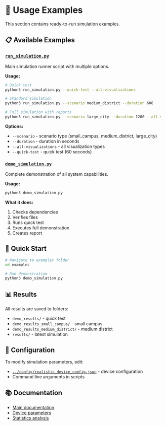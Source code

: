 # 🎯 Usage Examples

This section contains ready-to-run simulation examples.

## 📋 Available Examples

### [`run_simulation.py`](run_simulation.py)
Main simulation runner script with multiple options.

**Usage:**
```bash
# Quick test
python3 run_simulation.py --quick-test --all-visualizations

# Standard simulation
python3 run_simulation.py --scenario medium_district --duration 600

# Full simulation with reports
python3 run_simulation.py --scenario large_city --duration 1200 --all-visualizations
```

**Options:**
- `--scenario` - scenario type (small_campus, medium_district, large_city)
- `--duration` - duration in seconds
- `--all-visualizations` - all visualization types
- `--quick-test` - quick test (60 seconds)

### [`demo_simulation.py`](demo_simulation.py)
Complete demonstration of all system capabilities.

**Usage:**
```bash
python3 demo_simulation.py
```

**What it does:**
1. Checks dependencies
2. Verifies files
3. Runs quick test
4. Executes full demonstration
5. Creates report

## 🚀 Quick Start

```bash
# Navigate to examples folder
cd examples

# Run demonstration
python3 demo_simulation.py
```

## 📊 Results

All results are saved to folders:
- `demo_results/` - quick test
- `demo_results_small_campus/` - small campus
- `demo_results_medium_district/` - medium district
- `results/` - latest simulation

## 🔧 Configuration

To modify simulation parameters, edit:
- [`../config/realistic_device_config.json`](../config/realistic_device_config.json) - device configuration
- Command line arguments in scripts

## 📚 Documentation

- [Main documentation](../docs/README_SIMULATION.md)
- [Device parameters](../docs/DEVICE_PARAMETERS.md)
- [Statistics analysis](../docs/STATISTICS_ANALYSIS.md) 